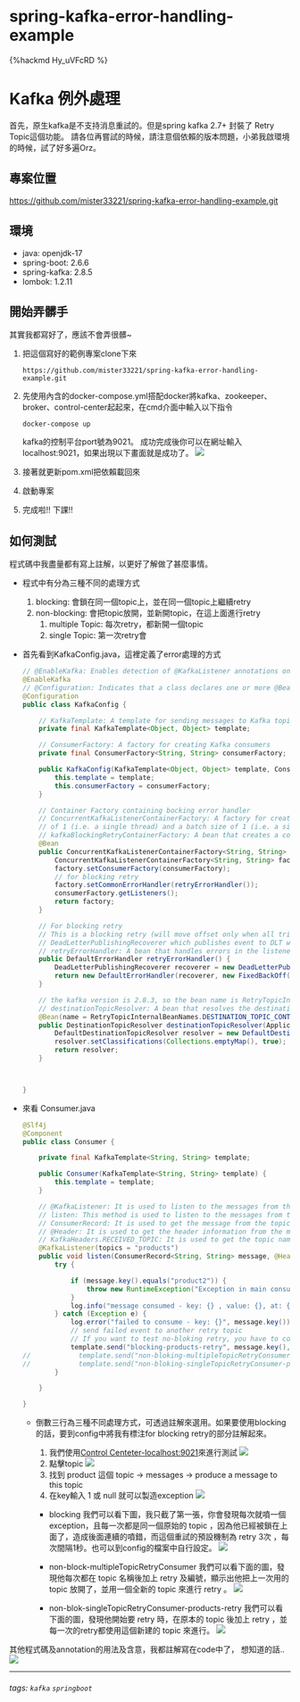 # spring-kafka-error-handling-example

{%hackmd Hy_uVFcRD %}
# Kafka 例外處理

首先，原生kafka是不支持消息重試的。但是spring kafka 2.7+ 封裝了 Retry Topic這個功能。
請各位再嘗試的時候，請注意個依賴的版本問題，小弟我啟環境的時候，試了好多遍Orz。

## 專案位置
https://github.com/mister33221/spring-kafka-error-handling-example.git

## 環境
* java: openjdk-17
* spring-boot: 2.6.6
* spring-kafka: 2.8.5
* lombok: 1.2.11

## 開始弄髒手

其實我都寫好了，應該不會弄很髒~

1. 把這個寫好的範例專案clone下來
    ```
    https://github.com/mister33221/spring-kafka-error-handling-example.git
    ```

2. 先使用內含的docker-compose.yml搭配docker將kafka、zookeeper、broker、control-center起起來，在cmd介面中輸入以下指令
    ```
    docker-compose up
    ```
   kafka的控制平台port號為9021。
   成功完成後你可以在網址輸入localhost:9021，如果出現以下畫面就是成功了。
   ![](https://i.imgur.com/uxDMFUA.png)

2. 接著就更新pom.xml把依賴載回來
3. 啟動專案
4. 完成啦!! 下課!!

## 如何測試

程式碼中我盡量都有寫上註解，以更好了解做了甚麼事情。

* 程式中有分為三種不同的處理方式
    1. blocking: 會鎖在同一個topic上，並在同一個topic上繼續retry
    2. non-blocking: 會把topic放開，並新開topic，在這上面進行retry
        1. multiple Topic: 每次retry，都新開一個topic
        2. single Topic: 第一次retry會

* 首先看到KafkaConfig.java，這裡定義了error處理的方式
    ```java
    // @EnableKafka: Enables detection of @KafkaListener annotations on Spring-managed beans
    @EnableKafka
    // @Configuration: Indicates that a class declares one or more @Bean methods and may be processed by the Spring container to generate bean definitions and service requests for those beans at runtime
    @Configuration
    public class KafkaConfig {

        // KafkaTemplate: A template for sending messages to Kafka topics
        private final KafkaTemplate<Object, Object> template;

        // ConsumerFactory: A factory for creating Kafka consumers
        private final ConsumerFactory<String, String> consumerFactory;

        public KafkaConfig(KafkaTemplate<Object, Object> template, ConsumerFactory<String, String> consumerFactory) {
            this.template = template;
            this.consumerFactory = consumerFactory;
        }

        // Container Factory containing bocking error handler
        // ConcurrentKafkaListenerContainerFactory: A factory for creating Kafka listener containers with a concurrency
        // of 1 (i.e. a single thread) and a batch size of 1 (i.e. a single record per poll)
        // kafkaBlockingRetryContainerFactory: A bean that creates a container factory for blocking retry
        @Bean
        public ConcurrentKafkaListenerContainerFactory<String, String> kafkaBlockingRetryContainerFactory() {
            ConcurrentKafkaListenerContainerFactory<String, String> factory = new ConcurrentKafkaListenerContainerFactory<>();
            factory.setConsumerFactory(consumerFactory);
            // for blocking retry
            factory.setCommonErrorHandler(retryErrorHandler());
            consumerFactory.getListeners();
            return factory;
        }

        // For blocking retry
        // This is a blocking retry (will move offset only when all tries are completed) error handler configured with
        // DeadLetterPublishingRecoverer which publishes event to DLT when tries are over
        // retryErrorHandler: A bean that handles errors in the listener container
        public DefaultErrorHandler retryErrorHandler() {
            DeadLetterPublishingRecoverer recoverer = new DeadLetterPublishingRecoverer(template);
            return new DefaultErrorHandler(recoverer, new FixedBackOff(1000, 3));
        }

        // the kafka version is 2.8.3, so the bean name is RetryTopicInternalBeanNames.DESTINATION_TOPIC_CONTAINER_NAME
        // destinationTopicResolver: A bean that resolves the destination topic for a given retry topic
        @Bean(name = RetryTopicInternalBeanNames.DESTINATION_TOPIC_CONTAINER_NAME)
        public DestinationTopicResolver destinationTopicResolver(ApplicationContext context) {
            DefaultDestinationTopicResolver resolver = new DefaultDestinationTopicResolver(Clock.systemUTC(), context);
            resolver.setClassifications(Collections.emptyMap(), true);
            return resolver;
        }



    }
    ```

* 來看 Consumer.java
    ```java
    @Slf4j
    @Component
    public class Consumer {

        private final KafkaTemplate<String, String> template;

        public Consumer(KafkaTemplate<String, String> template) {
            this.template = template;
        }

        // @KafkaListener: It is used to listen to the messages from the specified topic.
        // listen: This method is used to listen to the messages from the Main Topic.
        // ConsumerRecord: It is used to get the message from the topic.
        // @Header: It is used to get the header information from the message.
        // KafkaHeaders.RECEIVED_TOPIC: It is used to get the topic name from the header.
        @KafkaListener(topics = "products")
        public void listen(ConsumerRecord<String, String> message, @Header(KafkaHeaders.RECEIVED_TOPIC) String topic) {
            try {

                if (message.key().equals("product2")) {
                    throw new RuntimeException("Exception in main consumer");
                }
                log.info("message consumed - key: {} , value: {}, at: {}", message.key(), message.value());
            } catch (Exception e) {
                log.error("failed to consume - key: {}", message.key());
                // send failed event to another retry topic
                // If you want to test no-bloking retry, you have to comment out code which are marked "For blocking retry" in KafkaConfig.java
                template.send("blocking-products-retry", message.key(), message.value());
    //            template.send("non-bloking-multipleTopicRetryConsumer-products-retry", message.key(), message.value());
    //            template.send("non-bloking-singleTopicRetryConsumer-products-retry", message.key(), message.value());
            }

        }

    }
    ```
    * 倒數三行為三種不同處理方式，可透過註解來選用。如果要使用blocking的話，要到config中將我有標注for blocking retry的部分註解起來。

        1. 我們使用[Control Centeter-localhost:9021](http://localhost:9021/clusters)來進行測試
           ![](https://i.imgur.com/mle34NP.png)
        2. 點擊topic
           ![](https://i.imgur.com/AjgVwbf.png)
        3. 找到 product 這個 topic -> messages -> produce a message to this topic
        4. 在key輸入 1 或 null 就可以製造exception
           ![](https://i.imgur.com/HcsuNkA.png)


        * blocking
            我們可以看下圖，我只截了第一張，你會發現每次就噴一個exception，且每一次都是同一個原始的 topic ，因為他已經被鎖在上面了，造成後面連續的噴錯，而這個重試的預設機制為 retry 3次 ，每次間隔1秒。也可以到config的檔案中自行設定。
            ![](https://i.imgur.com/5ubC6Pl.png)

        * non-block-multipleTopicRetryConsumer
            我們可以看下面的圖，發現他每次都在 topic 名稱後加上 retry 及編號，顯示出他把上一次用的 topic 放開了，並用一個全新的 topic 來進行 retry 。
            ![](https://i.imgur.com/a3Jfeb3.png)

        * non-blok-singleTopicRetryConsumer-products-retry
            我們可以看下面的圖，發現他開始要 retry 時，在原本的 topic 後加上 retry ，並每一次的retry都使用這個新建的 topic 來進行。
            ![](https://i.imgur.com/CmebmVO.png)



其他程式碼及annotation的用法及含意，我都註解寫在code中了，
想知道的話..
![](https://i.imgur.com/VnrRrhj.png)


--------
###### tags: `kafka` `springboot`
